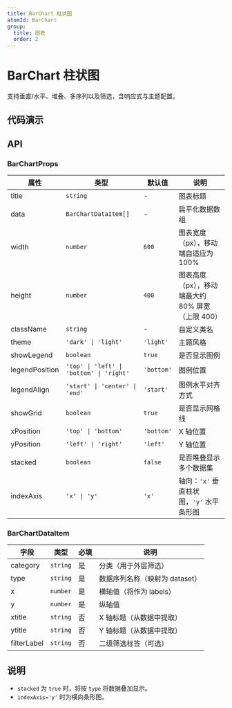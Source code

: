 ```yaml
---
title: BarChart 柱状图
atomId: BarChart
group:
  title: 图表
  order: 2
---
```


# BarChart 柱状图

支持垂直/水平、堆叠、多序列以及筛选，含响应式与主题配置。

## 代码演示

<code src="../demos/charts/bar/bar.tsx" background="var(--main-bg-color)" iframe=540></code>
<code src="../demos/charts/bar/bar-stacked.tsx" background="var(--main-bg-color)" title="堆叠柱状图" iframe=540></code>
<code src="../demos/charts/bar/bar-negative.tsx" background="var(--main-bg-color)" title="正负柱状图" iframe=540></code>
<code src="../demos/charts/bar/bar-horizontal.tsx" background="var(--main-bg-color)" title="条形图（横向）" iframe=540></code>

## API

### BarChartProps

| 属性 | 类型 | 默认值 | 说明 |
| --- | --- | --- | --- |
| title | `string` | - | 图表标题 |
| data | `BarChartDataItem[]` | - | 扁平化数据数组 |
| width | `number` | `600` | 图表宽度（px），移动端自适应为 100% |
| height | `number` | `400` | 图表高度（px），移动端最大约 80% 屏宽（上限 400）|
| className | `string` | - | 自定义类名 |
| theme | `'dark' \| 'light'` | `'light'` | 主题风格 |
| showLegend | `boolean` | `true` | 是否显示图例 |
| legendPosition | `'top' \| 'left' \| 'bottom' \| 'right'` | `'bottom'` | 图例位置 |
| legendAlign | `'start' \| 'center' \| 'end'` | `'start'` | 图例水平对齐方式 |
| showGrid | `boolean` | `true` | 是否显示网格线 |
| xPosition | `'top' \| 'bottom'` | `'bottom'` | X 轴位置 |
| yPosition | `'left' \| 'right'` | `'left'` | Y 轴位置 |
| stacked | `boolean` | `false` | 是否堆叠显示多个数据集 |
| indexAxis | `'x' \| 'y'` | `'x'` | 轴向：`'x'` 垂直柱状图，`'y'` 水平条形图 |

### BarChartDataItem

| 字段 | 类型 | 必填 | 说明 |
| --- | --- | --- | --- |
| category | `string` | 是 | 分类（用于外层筛选）|
| type | `string` | 是 | 数据序列名称（映射为 dataset）|
| x | `number` | 是 | 横轴值（将作为 labels）|
| y | `number` | 是 | 纵轴值 |
| xtitle | `string` | 否 | X 轴标题（从数据中提取）|
| ytitle | `string` | 否 | Y 轴标题（从数据中提取）|
| filterLabel | `string` | 否 | 二级筛选标签（可选）|

## 说明
- `stacked` 为 `true` 时，将按 `type` 将数据叠加显示。
- `indexAxis='y'` 时为横向条形图。 
